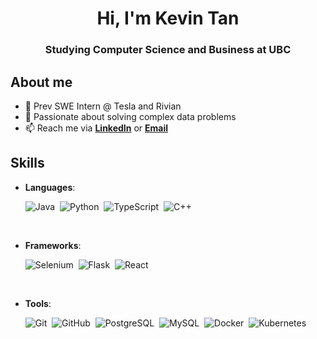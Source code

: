 <h1 align="center"><b>Hi, I'm Kevin Tan </b></h1>
<h3 align="center">Studying Computer Science and Business at UBC</h3>

	
##  **About me**

- 🔭 Prev SWE Intern @ Tesla and Rivian
- 🌱 Passionate about solving complex data problems
- 📫 Reach me via **[LinkedIn](https://www.linkedin.com/in/ktan03/)** or **[Email](mailto:kevin2012tan@gmail.com)**


##  **Skills**

- **Languages**:

    ![Java](https://img.shields.io/badge/java-%23ED8B00.svg?style=for-the-badge&logo=openjdk&logoColor=white)&nbsp;
    ![Python](https://img.shields.io/badge/python-3670A0?style=for-the-badge&logo=python&logoColor=ffdd54)&nbsp;
    ![TypeScript](https://img.shields.io/badge/TypeScript-007ACC?style=for-the-badge&logo=typescript&logoColor=white)&nbsp;
    ![C++](https://img.shields.io/badge/c++-%2300599C.svg?style=for-the-badge&logo=c%2B%2B&logoColor=white)&nbsp;


<br>   
    
- **Frameworks**:

   ![Selenium](https://img.shields.io/badge/Selenium-43B02A?style=for-the-badge&logo=Selenium&logoColor=white)&nbsp;
   ![Flask](https://img.shields.io/badge/Flask-000000?style=for-the-badge&logo=flask&logoColor=white)&nbsp;
   ![React](https://img.shields.io/badge/react-%2320232a.svg?style=for-the-badge&logo=react&logoColor=%2361DAFB)&nbsp;

<br>

- **Tools**:

    ![Git](https://img.shields.io/badge/git-%23F05033.svg?style=for-the-badge&logo=git&logoColor=white)&nbsp;
    ![GitHub](https://img.shields.io/badge/github-%23121011.svg?style=for-the-badge&logo=github&logoColor=white)&nbsp;
    ![PostgreSQL](https://img.shields.io/badge/PostgreSQL-316192?style=for-the-badge&logo=postgresql&logoColor=white)&nbsp;
    ![MySQL](https://img.shields.io/badge/MySQL-005C84?style=for-the-badge&logo=mysql&logoColor=white)&nbsp;
    ![Docker](https://img.shields.io/badge/Docker-2CA5E0?style=for-the-badge&logo=docker&logoColor=white)&nbsp;
    ![Kubernetes](https://img.shields.io/badge/kubernetes-326ce5.svg?&style=for-the-badge&logo=kubernetes&logoColor=white)&nbsp;




